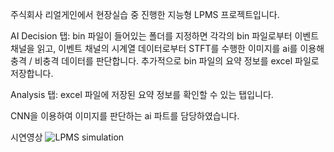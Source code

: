 주식회사 리얼게인에서 현장실습 중 진행한 지능형 LPMS 프로젝트입니다.

AI Decision 탭:
bin 파일이 들어있는 폴더를 지정하면 각각의 bin 파일로부터 이벤트 채널을 읽고, 
이벤트 채널의 시계열 데이터로부터 STFT를 수행한 이미지를 ai를 이용해 충격 / 비충격 데이터를 판단합니다.
추가적으로 bin 파일의 요약 정보를 excel 파일로 저장합니다.

Analysis 탭:
excel 파일에 저장된 요약 정보를 확인할 수 있는 탭입니다.

CNN을 이용하여 이미지를 판단하는 ai 파트를 담당하였습니다.

시연영상
![LPMS simulation](https://github.com/user-attachments/assets/5ef19650-6dfc-43a4-ba59-5ef795c42939)

